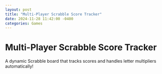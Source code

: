 ```yaml
---
layout: post
title: "Multi-Player Scrabble Score Tracker"
date: 2024-11-28 11:42:00 -0400
categories: Games
---
```


# Multi-Player Scrabble Score Tracker

A dynamic Scrabble board that tracks scores and handles letter multipliers automatically!

<div id="scrabble-game-root"></div>

<script src="https://unpkg.com/react@18/umd/react.production.min.js"></script>
<script src="https://unpkg.com/react-dom@18/umd/react-dom.production.min.js"></script>
<script src="https://unpkg.com/@babel/standalone/babel.min.js"></script>

<style>
.game-container {
  display: flex;
  flex-direction: column;
  align-items: center;
  gap: 1rem;
  padding: 1rem;
  font-family: system-ui, -apple-system, sans-serif;
}

.game-board {
  display: grid;
  grid-template-columns: repeat(15, 1fr);
  gap: 1px;
  background-color: #E2E8F0;
  padding: 0.5rem;
  border-radius: 0.5rem;
  box-shadow: 0 4px 6px -1px rgba(0, 0, 0, 0.1);
}

.cell {
  width: 2.5rem;
  height: 2.5rem;
  display: flex;
  align-items: center;
  justify-content: center;
  font-size: 1rem;
  background-color: white;
  cursor: pointer;
  transition: all 0.2s;
  position: relative;
  border: 1px solid #E2E8F0;
}

.cell.TW { background-color: #FED7D7; }
.cell.DW { background-color: #FED7E2; }
.cell.TL { background-color: #BEE3F8; }
.cell.DL { background-color: #B2F5EA; }

.cell:hover:not(:disabled) {
  transform: scale(1.05);
}

.score-board {
  display: flex;
  flex-wrap: wrap;
  gap: 1rem;
  justify-content: center;
  margin: 1rem 0;
}

.score-card {
  padding: 0.75rem 1.5rem;
  border-radius: 0.5rem;
  background-color: white;
  box-shadow: 0 2px 4px rgba(0, 0, 0, 0.1);
  text-align: center;
  min-width: 100px;
}

.setup-container {
  max-width: 24rem;
  margin: 2rem auto;
  padding: 1rem;
}

.player-list {
  margin: 1rem 0;
  display: flex;
  flex-direction: column;
  gap: 0.5rem;
}

.player-item {
  padding: 0.5rem;
  background-color: #f3f4f6;
  border-radius: 0.25rem;
}

.button {
  padding: 0.5rem 1rem;
  border-radius: 0.25rem;
  border: none;
  cursor: pointer;
  font-weight: 500;
  transition: all 0.2s;
  margin: 0 0.25rem;
}

.button.primary {
  background-color: #3b82f6;
  color: white;
}

.button.danger {
  background-color: #ef4444;
  color: white;
}

.button:hover:not(:disabled) {
  transform: scale(1.05);
}

.button:disabled {
  opacity: 0.5;
  cursor: not-allowed;
}

.game-controls {
  display: flex;
  gap: 1rem;
  margin-bottom: 1rem;
}

select {
  padding: 0.5rem;
  border-radius: 0.25rem;
  border: 1px solid #e2e8f0;
}

input {
  padding: 0.5rem;
  border-radius: 0.25rem;
  border: 1px solid #e2e8f0;
}

.message {
  margin: 1rem 0;
  padding: 0.5rem 1rem;
  border-radius: 9999px;
  background-color: white;
  box-shadow: 0 1px 3px 0 rgba(0, 0, 0, 0.1);
  font-weight: bold;
  text-align: center;
}
</style>

<script type="text/babel">
// {% raw %}
const ScrabbleGame = () => {
  const BOARD_SIZE = 15;
  const [board, setBoard] = React.useState(() => {
    const saved = localStorage.getItem('scrabbleBoard');
    return saved ? JSON.parse(saved) : Array(BOARD_SIZE).fill().map(() => 
      Array(BOARD_SIZE).fill({ letter: '', player: '', isNew: false })
    );
  });
  
  const [players, setPlayers] = React.useState(() => {
    const saved = localStorage.getItem('scrabblePlayers');
    return saved ? JSON.parse(saved) : [];
  });
  
  const [scores, setScores] = React.useState(() => {
    const saved = localStorage.getItem('scrabbleScores');
    return saved ? JSON.parse(saved) : {};
  });
  
  const [selectedPlayer, setSelectedPlayer] = React.useState('');
  const [selectedPosition, setSelectedPosition] = React.useState(null);
  const [turnLetters, setTurnLetters] = React.useState([]);
  const [isSettingUp, setIsSettingUp] = React.useState(players.length === 0);
  const [newPlayerName, setNewPlayerName] = React.useState('');
  const [message, setMessage] = React.useState("Start by adding players! 🎮");

  const letterScores = {
    a: 1, b: 3, c: 3, d: 2, e: 1, f: 4, g: 2, h: 4, i: 1, j: 8,
    k: 5, l: 1, m: 3, n: 1, o: 1, p: 3, q: 10, r: 1, s: 1, t: 1,
    u: 1, v: 4, w: 4, x: 8, y: 4, z: 10
  };

  const specialSquares = {
    DL: [[3,0], [11,0], [6,2], [8,2], [0,3], [7,3], [14,3], [2,6], [6,6], [8,6], [12,6], [3,7], [11,7], [2,8], [6,8], [8,8], [12,8], [0,11], [7,11], [14,11], [6,12], [8,12], [3,14], [11,14]],
    TL: [[5,1], [9,1], [1,5], [5,5], [9,5], [13,5], [1,9], [5,9], [9,9], [13,9], [5,13], [9,13]],
    DW: [[1,1], [13,1], [2,2], [12,2], [3,3], [11,3], [4,4], [10,4], [4,10], [10,10], [3,11], [11,11], [2,12], [12,12], [1,13], [13,13]],
    TW: [[0,0], [7,0], [14,0], [0,7], [14,7], [0,14], [7,14], [14,14]]
  };

  React.useEffect(() => {
    localStorage.setItem('scrabbleBoard', JSON.stringify(board));
    localStorage.setItem('scrabblePlayers', JSON.stringify(players));
    localStorage.setItem('scrabbleScores', JSON.stringify(scores));
  }, [board, players, scores]);

<script type="text/babel">
// {% raw %}

  const getSquareType = (row, col) => {
    if (specialSquares.TW.some(([r, c]) => r === row && c === col)) return 'TW';
    if (specialSquares.DW.some(([r, c]) => r === row && c === col)) return 'DW';
    if (specialSquares.TL.some(([r, c]) => r === row && c === col)) return 'TL';
    if (specialSquares.DL.some(([r, c]) => r === row && c === col)) return 'DL';
    return '';
  };

  const getSquareLabel = (type) => {
    switch(type) {
      case 'TW': return 'TW';
      case 'DW': return 'DW';
      case 'TL': return 'TL';
      case 'DL': return 'DL';
      default: return '';
    }
  };

  const handleCellClick = (row, col) => {
    setSelectedPosition({ row, col });
  };

  const handleKeyDown = (e) => {
    if (!selectedPosition) return;
    
    const { row, col } = selectedPosition;
    
    if (e.key === 'Backspace' || e.key === 'Delete') {
      if (board[row][col].isNew) {
        const newBoard = [...board];
        newBoard[row][col] = { letter: '', player: '', isNew: false };
        setBoard(newBoard);
        setTurnLetters(turnLetters.filter(l => !(l.row === row && l.col === col)));
        setMessage(`Letter removed by ${selectedPlayer} 🔄`);
      }
      return;
    }
    
    if (e.key.length === 1 && e.key.match(/[a-z]/i)) {
      const newBoard = [...board];
      newBoard[row][col] = { 
        letter: e.key.toLowerCase(), 
        player: selectedPlayer,
        isNew: true 
      };
      setBoard(newBoard);
      setTurnLetters([...turnLetters, { row, col, letter: e.key.toLowerCase() }]);
      setMessage(`${selectedPlayer} placed ${e.key.toUpperCase()} ✨`);

      if (selectedPosition.col < BOARD_SIZE - 1) {
        setSelectedPosition({ row, col: col + 1 });
      }
    }
  };

  const findWords = () => {
    let words = [];
    let visited = new Set();

    const getVisitedKey = (row, col) => `${row},${col}`;
    
    turnLetters.forEach(({ row, col }) => {
      // Check horizontal word
      let word = { positions: [] };
      let c = col;
      while (c >= 0 && board[row][c].letter) {
        word.positions.unshift({ row, col: c, letter: board[row][c].letter });
        c--;
      }
      c = col + 1;
      while (c < BOARD_SIZE && board[row][c].letter) {
        word.positions.push({ row, col: c, letter: board[row][c].letter });
        c++;
      }
      if (word.positions.length > 1) {
        const key = word.positions.map(p => getVisitedKey(p.row, p.col)).join('|');
        if (!visited.has(key)) {
          words.push(word);
          visited.add(key);
        }
      }

      // Check vertical word
      word = { positions: [] };
      let r = row;
      while (r >= 0 && board[r][col].letter) {
        word.positions.unshift({ row: r, col, letter: board[r][col].letter });
        r--;
      }
      r = row + 1;
      while (r < BOARD_SIZE && board[r][col].letter) {
        word.positions.push({ row: r, col, letter: board[r][col].letter });
        r++;
      }
      if (word.positions.length > 1) {
        const key = word.positions.map(p => getVisitedKey(p.row, p.col)).join('|');
        if (!visited.has(key)) {
          words.push(word);
          visited.add(key);
        }
      }
    });

    return words;
  };

  const calculateScore = () => {
    const usedMultipliers = new Set();
    let totalScore = 0;
    let words = findWords();
    
    words.forEach(word => {
      let wordScore = 0;
      let wordMultiplier = 1;
      
      word.positions.forEach(({ row, col, letter }) => {
        let letterScore = letterScores[letter.toLowerCase()] || 0;
        const squareType = getSquareType(row, col);
        const posKey = `${row},${col}`;
        
        if (board[row][col].isNew && !usedMultipliers.has(posKey)) {
          if (squareType === 'DL') letterScore *= 2;
          if (squareType === 'TL') letterScore *= 3;
          if (squareType === 'DW') wordMultiplier *= 2;
          if (squareType === 'TW') wordMultiplier *= 3;
          usedMultipliers.add(posKey);
        }
        
        wordScore += letterScore;
      });
      
      totalScore += wordScore * wordMultiplier;
    });

    return totalScore;
  };

  const handleAddPlayer = (e) => {
    e.preventDefault();
    if (newPlayerName.trim()) {
      const updatedPlayers = [...players, newPlayerName.trim()];
      setPlayers(updatedPlayers);
      setScores(prev => ({ ...prev, [newPlayerName.trim()]: 0 }));
      setNewPlayerName('');
      if (!selectedPlayer) setSelectedPlayer(newPlayerName.trim());
      setMessage(`${newPlayerName.trim()} joined the game! 🎉`);
    }
  };

  const startGame = () => {
    if (players.length >= 2) {
      setIsSettingUp(false);
      setMessage("Game started! Click any square and type to place letters 🎲");
    }
  };

  const submitTurn = () => {
    const score = calculateScore();
    setScores(prev => ({
      ...prev,
      [selectedPlayer]: prev[selectedPlayer] + score
    }));

    const newBoard = board.map(row =>
      row.map(cell => ({ ...cell, isNew: false }))
    );
    setBoard(newBoard);
    setTurnLetters([]);
    setMessage(`${selectedPlayer} scored ${score} points! 🎯`);
  };

  const resetGame = () => {
    if (window.confirm('Start a new game? This will clear the current board.')) {
      setBoard(Array(BOARD_SIZE).fill().map(() => 
        Array(BOARD_SIZE).fill({ letter: '', player: '', isNew: false })
      ));
      setPlayers([]);
      setScores({});
      setSelectedPlayer('');
      setTurnLetters([]);
      setIsSettingUp(true);
      setMessage("Starting fresh! Add players to begin 🎮");
      localStorage.removeItem('scrabbleBoard');
      localStorage.removeItem('scrabblePlayers');
      localStorage.removeItem('scrabbleScores');
    }
  };

  if (isSettingUp) {
    return (
      <div className="setup-container">
        <h2 className="text-xl font-bold mb-4">New Scrabble Game</h2>
        <form onSubmit={handleAddPlayer} className="space-y-4">
          <div className="flex gap-2">
            <input
              type="text"
              value={newPlayerName}
              onChange={(e) => setNewPlayerName(e.target.value)}
              placeholder="Player name"
              className="flex-1 p-2 border rounded"
            />
            <button
              type="submit"
              disabled={!newPlayerName}
              className="button primary"
            >
              Add Player
            </button>
          </div>

          <div className="player-list">
            {players.map((player, i) => (
              <div key={i} className="player-item">{player}</div>
            ))}
          </div>

          <button
            type="button"
            onClick={startGame}
            disabled={players.length < 2}
            className="button primary w-full"
          >
            Start Game ({players.length < 2 ? `Need ${2 - players.length} more` : 'Ready!'})
          </button>
        </form>
      </div>
    );
  }

  return (
    <div className="game-container">
      <div className="game-controls">
        <select
          value={selectedPlayer}
          onChange={(e) => setSelectedPlayer(e.target.value)}
          className="p-2 border rounded"
        >
          {players.map((player, i) => (
            <option key={i} value={player}>{player}</option>
          ))}
        </select>
        <button
          onClick={submitTurn}
          disabled={turnLetters.length === 0}
          className="button primary"
        >
          Submit Turn
        </button>
        <button
          onClick={resetGame}
          className="button danger"
        >
          New Game
        </button>
      </div>

      <div className="message">{message}</div>

      <div className="score-board">
        {players.map((player, i) => (
          <div key={i} className="score-card">
            <div className="font-bold">{player}</div>
            <div className="text-2xl">{scores[player]}</div>
          </div>
        ))}
      </div>

      <div className="game-board" tabIndex={0} onKeyDown={handleKeyDown}>
        {board.map((row, rowIndex) => (
          row.map((cell, colIndex) => {
            const squareType = getSquareType(rowIndex, colIndex);
            const isSelected = selectedPosition?.row === rowIndex && selectedPosition?.col === colIndex;
            return (
              <div
                key={`${rowIndex}-${colIndex}`}
                className={`
                  cell ${squareType}
                  ${isSelected ? 'ring-2 ring-blue-500' : ''}
                  ${cell.isNew ? 'font-bold' : ''}
                `}
                onClick={() => handleCellClick(rowIndex, colIndex)}
              >
                {cell.letter ? (
                  <span className="text-lg">{cell.letter.toUpperCase()}</span>
                ) : (
                  <span className="text-xs text-gray-500">{getSquareLabel(squareType)}</span>
                )}
              </div>
            );
          })
        ))}
      </div>
    </div>
  );
};

ReactDOM.render(
  <ScrabbleGame />,
  document.getElementById('scrabble-game-root')
);
// {% endraw %}
</script>
